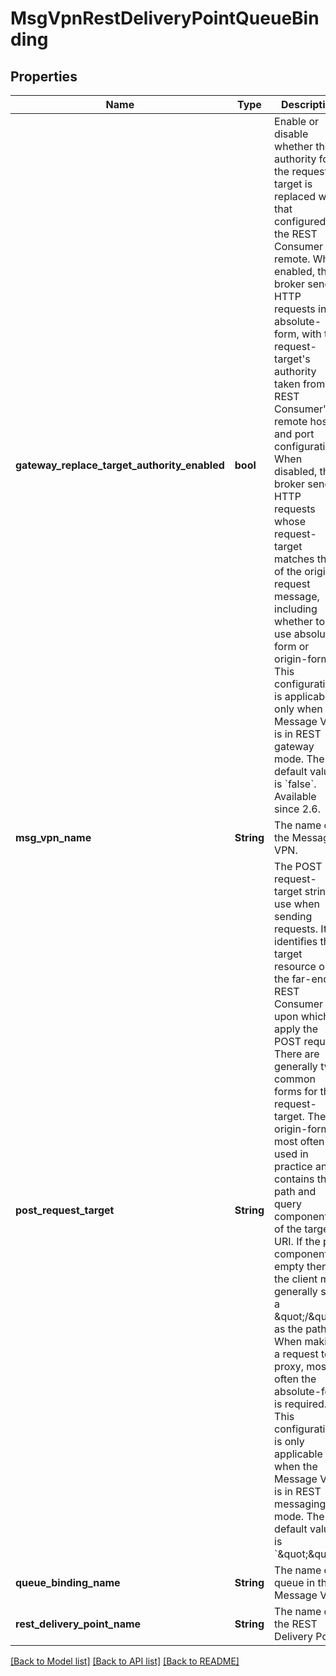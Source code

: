 # MsgVpnRestDeliveryPointQueueBinding

## Properties
Name | Type | Description | Notes
------------ | ------------- | ------------- | -------------
**gateway_replace_target_authority_enabled** | **bool** | Enable or disable whether the authority for the request-target is replaced with that configured for the REST Consumer remote. When enabled, the broker sends HTTP requests in absolute-form, with the request-target&#39;s authority taken from the REST Consumer&#39;s remote host and port configuration. When disabled, the broker sends HTTP requests whose request-target matches that of the original request message, including whether to use absolute-form or origin-form. This configuration is applicable only when the Message VPN is in REST gateway mode. The default value is &#x60;false&#x60;. Available since 2.6. | [optional] [default to null]
**msg_vpn_name** | **String** | The name of the Message VPN. | [optional] [default to null]
**post_request_target** | **String** | The POST request-target string to use when sending requests. It identifies the target resource on the far-end REST Consumer upon which to apply the POST request. There are generally two common forms for the request-target. The origin-form is most often used in practice and contains the path and query components of the target URI. If the path component is empty then the client must generally send a \&quot;/\&quot; as the path. When making a request to a proxy, most often the absolute-form is required. This configuration is only applicable when the Message VPN is in REST messaging mode. The default value is &#x60;\&quot;\&quot;&#x60;. | [optional] [default to null]
**queue_binding_name** | **String** | The name of a queue in the Message VPN. | [optional] [default to null]
**rest_delivery_point_name** | **String** | The name of the REST Delivery Point. | [optional] [default to null]

[[Back to Model list]](../README.md#documentation-for-models) [[Back to API list]](../README.md#documentation-for-api-endpoints) [[Back to README]](../README.md)


